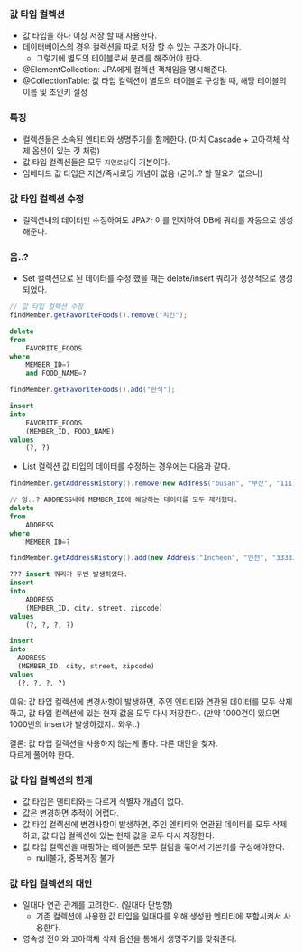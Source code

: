 ### 값 타입 컬렉션
- 값 타입을 하나 이상 저장 할 때 사용한다.
- 데이터베이스의 경우 컬렉션을 따로 저장 할 수 있는 구조가 아니다.
    - 그렇기에 별도의 테이블로써 분리를 해주어야 한다.
- @ElementCollection: JPA에게 컬렉션 객체임을 명시해준다.
- @CollectionTable: 값 타입 컬렉션이 별도의 테이블로 구성될 때, 해당 테이블의 이름 및 조인키 설정

### 특징
- 컬렉션들은 소속된 엔티티와 생명주기를 함께한다. (마치 Cascade + 고아객체 삭제 옵션이 있는 것 처럼)
- 값 타입 컬렉션들은 모두 `지연로딩`이 기본이다.
- 임베디드 값 타입은 지연/즉시로딩 개념이 없음 (굳이..? 할 필요가 없으니)


### 값 타입 컬렉션 수정
- 컬렉션내의 데이터만 수정하여도 JPA가 이를 인지하여 DB에 쿼리를 자동으로 생성해준다.

### 음..?
- Set 컬렉션으로 된 데이터를 수정 했을 때는 delete/insert 쿼리가 정상적으로 생성되었다.
```java
// 값 타입 컬렉션 수정
findMember.getFavoriteFoods().remove("치킨");
```
```sql
delete
from
    FAVORITE_FOODS
where
    MEMBER_ID=?
    and FOOD_NAME=?
```

```java
findMember.getFavoriteFoods().add("한식");
```
```sql
insert
into
    FAVORITE_FOODS
    (MEMBER_ID, FOOD_NAME)
values
    (?, ?)
```

- List 컬렉션 값 타입의 데이터를 수정하는 경우에는 다음과 같다.
```java
findMember.getAddressHistory().remove(new Address("busan", "부산", "11111"));
```
```sql
// 잉..? ADDRESS내에 MEMBER_ID에 해당하는 데이터를 모두 제거했다.
delete 
from
    ADDRESS 
where
    MEMBER_ID=?
```
```java
findMember.getAddressHistory().add(new Address("Incheon", "인천", "33333"));
```
```sql
??? insert 쿼리가 두번 발생하였다.
insert 
into
    ADDRESS
    (MEMBER_ID, city, street, zipcode) 
values
    (?, ?, ?, ?)

insert
into
  ADDRESS
  (MEMBER_ID, city, street, zipcode)
values
  (?, ?, ?, ?)
```

이유: 값 타입 컬렉션에 변경사항이 발생하면, 주인 엔티티와 연관된 데이터를 모두 삭제하고,
값 타입 컬렉션에 있는 현재 값을 모두 다시 저장한다.
(만약 1000건이 있으면 1000번의 insert가 발생하겠지.. 와우..)

결론: 값 타입 컬렉션을 사용하지 않는게 좋다. 다른 대안을 찾자.  
다르게 풀어야 한다.

### 값 타입 컬렉션의 한계
- 값 타입은 엔티티와는 다르게 식별자 개념이 없다.
- 값은 변경하면 추적이 어렵다.
- 값 타입 컬렉션에 변경사항이 발생하면, 주인 엔티티와 연관된 데이터를 모두 삭제하고, 값 타입 컬렉션에 있는 현재 값을 모두 다시 저장한다.
- 값 타입 컬렉션을 매핑하는 테이블은 모두 컬럼을 묶어서 기본키를 구성해야한다.
  - null불가, 중복저장 불가
  

### 값 타입 컬렉션의 대안
- 일대다 연관 관계를 고려한다. (일대다 단방향)
  - 기존 컬렉션에 사용한 값 타입을 일대다를 위해 생성한 엔티티에 포함시켜서 사용한다.
- 영속성 전이와 고아객체 삭제 옵션을 통해서 생명주기를 맞춰준다.
